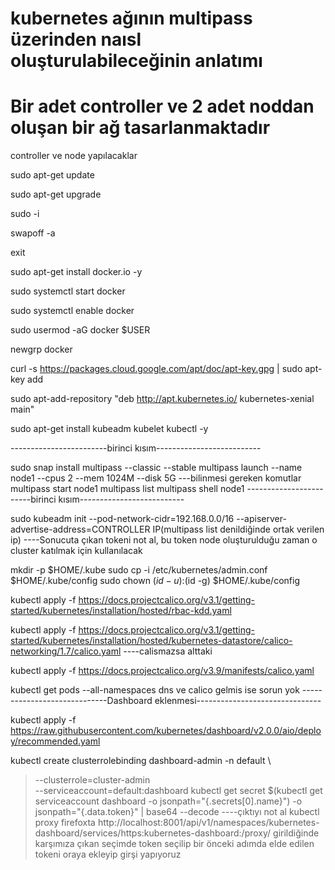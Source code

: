 # kubernetes ağının multipass üzerinden naısl oluşturulabileceğinin anlatımı
# Bir adet controller ve 2 adet noddan oluşan bir ağ tasarlanmaktadır

controller ve node yapılacaklar

sudo apt-get update

sudo apt-get upgrade

sudo -i

swapoff -a

exit

sudo apt-get install docker.io -y

sudo systemctl start docker

sudo systemctl enable docker

sudo usermod -aG docker $USER

newgrp docker

curl -s https://packages.cloud.google.com/apt/doc/apt-key.gpg | sudo apt-key add

sudo apt-add-repository "deb http://apt.kubernetes.io/ kubernetes-xenial main"

sudo apt-get install kubeadm kubelet kubectl -y

------------------------birinci kısım--------------------------

sudo snap install multipass --classic --stable
multipass launch --name node1 --cpus 2 --mem 1024M --disk 5G
---bilinmesi gereken komutlar
	multipass start node1
	multipass list
	multipass shell node1
------------------------birinci kısım--------------------------

sudo kubeadm init --pod-network-cidr=192.168.0.0/16 --apiserver-advertise-address=CONTROLLER IP(multipass list denildiğinde ortak verilen ip)
----Sonucuta çıkan tokeni not al, bu token node oluşturulduğu zaman o cluster katılmak için kullanılacak

mkdir -p $HOME/.kube
sudo cp -i /etc/kubernetes/admin.conf $HOME/.kube/config
sudo chown $(id -u):$(id -g) $HOME/.kube/config

kubectl apply -f https://docs.projectcalico.org/v3.1/getting-started/kubernetes/installation/hosted/rbac-kdd.yaml

kubectl apply -f https://docs.projectcalico.org/v3.1/getting-started/kubernetes/installation/hosted/kubernetes-datastore/calico-networking/1.7/calico.yaml  ----calismazsa alttaki

kubectl apply -f https://docs.projectcalico.org/v3.9/manifests/calico.yaml

kubectl get pods --all-namespaces
	dns ve calico gelmis ise sorun yok
-----------------------------Dashboard eklenmesi-------------------------------

kubectl apply -f https://raw.githubusercontent.com/kubernetes/dashboard/v2.0.0/aio/deploy/recommended.yaml

kubectl create clusterrolebinding dashboard-admin -n default \
> --clusterrole=cluster-admin \
> --serviceaccount=default:dashboard
kubectl get secret $(kubectl get serviceaccount dashboard -o jsonpath="{.secrets[0].name}") -o jsonpath="{.data.token}" | base64 --decode
----çıktıyı not al
kubectl proxy 
firefoxta 
http://localhost:8001/api/v1/namespaces/kubernetes-dashboard/services/https:kubernetes-dashboard:/proxy/ girildiğinde karşımıza çıkan seçimde token seçilip bir önceki adımda elde edilen tokeni oraya ekleyip girşi yapıyoruz
